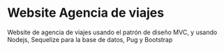 # Website Agencia de viajes
Website de agencia de viajes usando el patrón de diseño MVC, y usando Nodejs, Sequelize para la base de datos, Pug y Bootstrap
